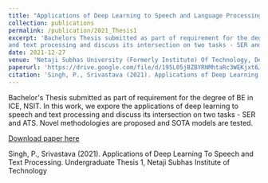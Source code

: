 ```yaml
---
title: "Applications of Deep Learning to Speech and Language Processing"
collection: publications
permalink: /publication/2021_Thesis1
excerpt: 'Bachelors Thesis submitted as part of requirement for the degree of BE in ICE, NSIT. In this work, we expore the applications of deep learning to speech
and text processing and discuss its intersection on two tasks - SER and ATS. Novel methodologies are proposed and SOTA models are tested.'
date: 2021-12-27
venue: 'Netaji Subhas University (Formerly Institute) Of Technology, Delhi University'
paperurl: 'https://drive.google.com/file/d/195L05jBZBYRNMhtaRc3WEKjxt6JPNdDi/view?usp=sharing5'
citation: 'Singh, P., Srivastava (2021). Applications of Deep Learning To Speech and Text Processing. Undergraduate Thesis 1, Netaji Subhas Institute of Technology'
---
```


Bachelor's Thesis submitted as part of requirement for the degree of BE in ICE, NSIT. In this work, we expore the applications of deep learning to speech
and text processing and discuss its intersection on two tasks - SER and ATS. Novel methodologies are proposed and SOTA models are tested.

[Download paper here](https://drive.google.com/file/d/195L05jBZBYRNMhtaRc3WEKjxt6JPNdDi/view?usp=sharing5)

Singh, P., Srivastava (2021). Applications of Deep Learning To Speech and Text Processing. Undergraduate Thesis 1, Netaji Subhas Institute of Technology